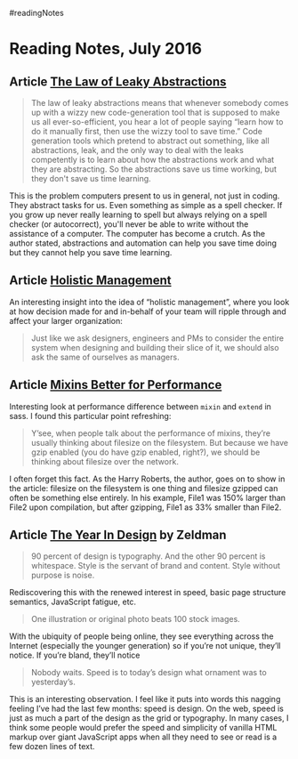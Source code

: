 #readingNotes

# Reading Notes, July 2016

## Article [The Law of Leaky Abstractions](http://www.joelonsoftware.com/articles/LeakyAbstractions.html)

> The law of leaky abstractions means that whenever somebody comes up with a wizzy new code-generation tool that is supposed to make us all ever-so-efficient, you hear a lot of people saying “learn how to do it manually first, then use the wizzy tool to save time.” Code generation tools which pretend to abstract out something, like all abstractions, leak, and the only way to deal with the leaks competently is to learn about how the abstractions work and what they are abstracting. So the abstractions save us time working, but they don't save us time learning.

This is the problem computers present to us in general, not just in coding. They abstract tasks for us. Even something as simple as a spell checker. If you grow up never really learning to spell but always relying on a spell checker (or autocorrect), you'll never be able to write without the assistance of a computer. The computer has become a crutch.  As the author stated, abstractions and automation can help you save time doing but they cannot help you save time learning.

## Article [Holistic Management](http://blog.capwatkins.com/holistic-management)

An interesting insight into the idea of “holistic management”, where you look at how decision made for and in-behalf of your team will ripple through and affect your larger organization:

> Just like we ask designers, engineers and PMs to consider the entire system when designing and building their slice of it, we should also ask the same of ourselves as managers.

## Article [Mixins Better for Performance](http://csswizardry.com/2016/02/mixins-better-for-performance/)

Interesting look at performance difference between `mixin` and `extend` in sass. I found this particular point refreshing:

> Y’see, when people talk about the performance of mixins, they’re usually thinking about filesize on the filesystem. But because we have gzip enabled (you do have gzip enabled, right?), we should be thinking about filesize over the network.

I often forget this fact. As the Harry Roberts, the author, goes on to show in the article: filesize on the filesystem is one thing and filesize gzipped can often be something else entirely. In his example, File1 was 150% larger than File2 upon compilation, but after gzipping, File1 as 33% smaller than File2.

## Article [The Year In Design](http://www.zeldman.com/2015/12/24/the-year-in-design/) by Zeldman

> 90 percent of design is typography. And the other 90 percent is whitespace.
> Style is the servant of brand and content. Style without purpose is noise.

Rediscovering this with the renewed interest in speed, basic page structure semantics, JavaScript fatigue, etc.

> One illustration or original photo beats 100 stock images.

With the ubiquity of people being online, they see everything across the Internet (especially the younger generation) so if you’re not unique, they’ll notice. If you’re bland, they’ll notice

> Nobody waits. Speed is to today’s design what ornament was to yesterday’s.

This is an interesting observation. I feel like it puts into words this nagging feeling I’ve had the last few months: speed is design. On the web, speed is just as much a part of the design as the grid or typography. In many cases, I think some people would prefer the speed and simplicity of vanilla HTML markup over giant JavaScript apps when all they need to see or read is a few dozen lines of text.
